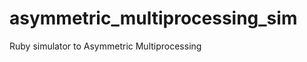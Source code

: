 asymmetric_multiprocessing_sim
==============================

Ruby simulator to Asymmetric Multiprocessing

